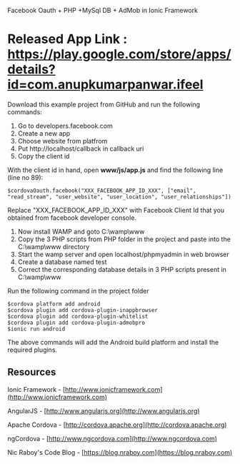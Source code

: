 Facebook Oauth + PHP +MySql DB + AdMob in Ionic Framework

Released App Link : https://play.google.com/store/apps/details?id=com.anupkumarpanwar.ifeel
==============================


Download this example project from GitHub and run the following commands:

	
1. Go to developers.facebook.com
2. Create a new app
3. Choose website from platfrom
3. Put http://localhost/callback in callback uri
4. Copy the client id

With the client id in hand, open **www/js/app.js** and find the following line (line no 89):

    $cordovaOauth.facebook("XXX_FACEBOOK_APP_ID_XXX", ["email", "read_stream", "user_website", "user_location", "user_relationships"])

Replace "XXX_FACEBOOK_APP_ID_XXX" with Facebook Client Id that you obtained from facebook developer console.


1. Now install WAMP and goto C:\wamp\www
2. Copy the 3 PHP scripts from PHP folder in the project and paste into the C:\wamp\www directory
3. Start the wamp server and open localhost/phpmyadmin in web browser
4. Create a database named test
5. Correct the corresponding database details in 3 PHP scripts present in C:\wamp\www


Run the following command in the project folder

	$cordova platform add android
	$cordova plugin add cordova-plugin-inappbrowser
	$cordova plugin add cordova-plugin-whitelist
	$cordova plugin add cordova-plugin-admobpro
    $ionic run android

The above commands will add the Android build platform and install the required plugins.




Resources
-------------

Ionic Framework - [http://www.ionicframework.com](http://www.ionicframework.com)

AngularJS - [http://www.angularjs.org](http://www.angularjs.org)

Apache Cordova - [http://cordova.apache.org](http://cordova.apache.org)

ngCordova - [http://www.ngcordova.com](http://www.ngcordova.com)

Nic Raboy's Code Blog - [https://blog.nraboy.com](https://blog.nraboy.com)
